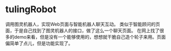 # tulingRobot
调用图灵机器人，实现Web页面与智能机器人聊天互动。
类似于智能顾问的页面，于是自己找到了图灵机器人的接口，做了这么一个聊天页面。
在网上找了很多的demo来看，但是没有一个能够使用的，想想就干脆自己造个轮子来用。页面偏简单了点儿，但是功能实现了。
